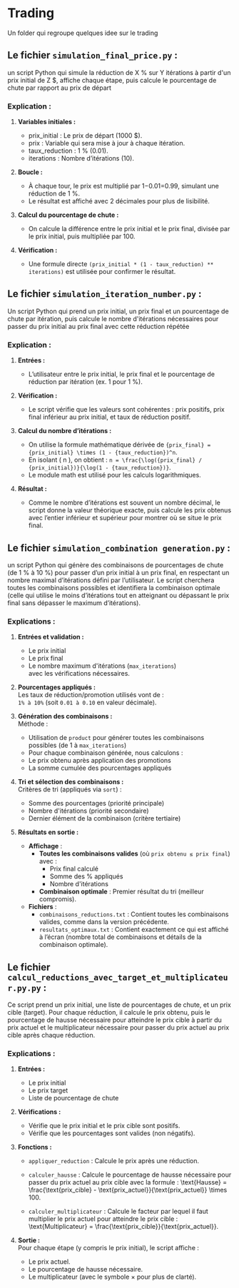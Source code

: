 # Trading
Un folder qui regroupe quelques idee sur le trading

## Le fichier `simulation_final_price.py` :

un script Python qui simule la réduction de X % sur Y itérations à partir d'un prix initial de Z $, affiche chaque étape, puis calcule le pourcentage de chute par rapport au prix de départ

### Explication : 

1. **Variables initiales :**
    - prix_initial : Le prix de départ (1000 $).
    - prix : Variable qui sera mise à jour à chaque itération.
    - taux_reduction : 1 % (0.01).
    - iterations : Nombre d’itérations (10).

2. **Boucle :**
    - À chaque tour, le prix est multiplié par 1−0.01=0.99, simulant une réduction de 1 %.
    - Le résultat est affiché avec 2 décimales pour plus de lisibilité.

3. **Calcul du pourcentage de chute :**
    - On calcule la différence entre le prix initial et le prix final, divisée par le prix initial, puis multipliée par 100.

4. **Vérification :**
    - Une formule directe `(prix_initial * (1 - taux_reduction) ** iterations)` est utilisée pour confirmer le résultat.


## Le fichier `simulation_iteration_number.py` :

Un script Python qui prend un prix initial, un prix final et un pourcentage de chute par itération, puis calcule le nombre d'itérations nécessaires pour passer du prix initial au prix final avec cette réduction répétée

### Explication : 

1. **Entrées :**
    - L’utilisateur entre le prix initial, le prix final et le pourcentage de réduction par itération (ex. 1 pour 1 %).

2. **Vérification :**
    - Le script vérifie que les valeurs sont cohérentes : prix positifs, prix final inférieur au prix initial, et taux de réduction positif.

3. **Calcul du nombre d’itérations :**
    - On utilise la formule mathématique dérivée de `{prix_final} = {prix_initial} \times (1 - {taux_reduction})^n`.
    - En isolant ( n ), on obtient : `n = \frac{\log({prix_final} / {prix_initial})}{\log(1 - {taux_reduction})}`.
    - Le module math est utilisé pour les calculs logarithmiques.

4. **Résultat :**
    - Comme le nombre d’itérations est souvent un nombre décimal, le script donne la valeur théorique exacte, puis calcule les prix obtenus avec l’entier inférieur et supérieur pour montrer où se situe le prix final.


## Le fichier `simulation_combination generation.py` :

un script Python qui génère des combinaisons de pourcentages de chute (de 1 % à 10 %) pour passer d’un prix initial à un prix final, en respectant un nombre maximal d’itérations défini par l’utilisateur. Le script cherchera toutes les combinaisons possibles et identifiera la combinaison optimale (celle qui utilise le moins d’itérations tout en atteignant ou dépassant le prix final sans dépasser le maximum d’itérations).

### Explications :

1. **Entrées et validation :**  
    - Le prix initial  
    - Le prix final  
    - Le nombre maximum d'itérations (`max_iterations`)  
    avec les vérifications nécessaires.

2. **Pourcentages appliqués  :**  
Les taux de réduction/promotion utilisés vont de :  
`1% à 10%` (soit `0.01 à 0.10` en valeur décimale).

3. **Génération des combinaisons :**  
Méthode :  
    - Utilisation de `product` pour générer toutes les combinaisons possibles (de 1 à `max_iterations`)  
    - Pour chaque combinaison générée, nous calculons :  
    - Le prix obtenu après application des promotions  
    - La somme cumulée des pourcentages appliqués  

4. **Tri et sélection des combinaisons :**  
Critères de tri (appliqués via `sort`) :  
    - Somme des pourcentages (priorité principale)  
    - Nombre d'itérations (priorité secondaire)  
    - Dernier élément de la combinaison (critère tertiaire)  

5. **Résultats en sortie :**  
    - **Affichage** :  
        - **Toutes les combinaisons valides** (où `prix obtenu ≤ prix final`) avec :  
            - Prix final calculé  
            - Somme des % appliqués  
            - Nombre d'itérations  
        - **Combinaison optimale** : Premier résultat du tri (meilleur compromis).  
    - **Fichiers** :
        - `combinaisons_reductions.txt` : Contient toutes les combinaisons valides, comme dans la version précédente.
        - `resultats_optimaux.txt` : Contient exactement ce qui est affiché à l’écran (nombre total de combinaisons et détails de la combinaison optimale).


## Le fichier `calcul_reductions_avec_target_et_multiplicateur.py.py` :

Ce script prend un prix initial, une liste de pourcentages de chute, et un prix cible (target). Pour chaque réduction, il calcule le prix obtenu, puis le pourcentage de hausse nécessaire pour atteindre le prix cible à partir du prix actuel et le multiplicateur nécessaire pour passer du prix actuel au prix cible après chaque réduction.

### Explications :

1. **Entrées :**  
    - Le prix initial  
    - Le prix target
    - Liste de pourcentage de chute 

2. **Vérifications  :**  
    - Vérifie que le prix initial et le prix cible sont positifs.
    - Vérifie que les pourcentages sont valides (non négatifs).

3. **Fonctions :** 
    - `appliquer_reduction` : Calcule le prix après une réduction.

    - `calculer_hausse` : Calcule le pourcentage de hausse nécessaire pour passer du prix actuel au prix cible avec la formule : \text{Hausse} = \frac{\text{prix_cible} - \text{prix_actuel}}{\text{prix_actuel}} \times 100.

    - `calculer_multiplicateur` : Calcule le facteur par lequel il faut multiplier le prix actuel pour atteindre le prix cible : \text{Multiplicateur} = \frac{\text{prix_cible}}{\text{prix_actuel}}.

4. **Sortie  :**  
Pour chaque étape (y compris le prix initial), le script affiche :  
    - Le prix actuel.
    - Le pourcentage de hausse nécessaire.
    - Le multiplicateur (avec le symbole × pour plus de clarté).

